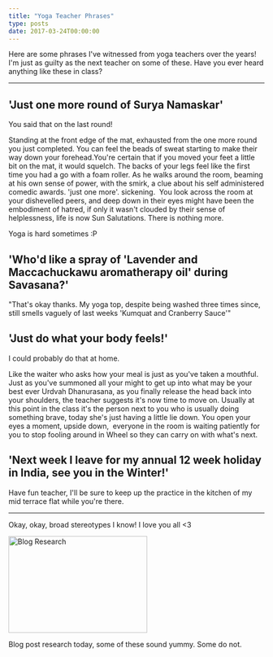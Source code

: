 ```yaml
---
title: "Yoga Teacher Phrases"
type: posts
date: 2017-03-24T00:00:00
---
```

Here are some phrases I've witnessed from yoga teachers over the years! I'm just as guilty as the next teacher on some of these. Have you ever heard anything like these in class?

<hr />

<h2>'Just one more round of Surya Namaskar'</h2>
You said that on the last round!

Standing at the front edge of the mat, exhausted from the one more round you just completed. You can feel the beads of sweat starting to make their way down your forehead.You're certain that if you moved your feet a little bit on the mat, it would squelch. The backs of your legs feel like the first time you had a go with a foam roller. As he walks around the room, beaming at his own sense of power, with the smirk, a clue about his self administered comedic awards. 'just one more'. sickening.  You look across the room at your dishevelled peers, and deep down in their eyes might have been the embodiment of hatred, if only it wasn't clouded by their sense of helplessness, life is now Sun Salutations. There is nothing more.

Yoga is hard sometimes :P
<h2>'Who'd like a spray of 'Lavender and Maccachuckawu aromatherapy oil' during Savasana?'</h2>
"That's okay thanks. My yoga top, despite being washed three times since, still smells vaguely of last weeks 'Kumquat and Cranberry Sauce'"
<h2>'Just do what your body feels!'</h2>
I could probably do that at home.

Like the waiter who asks how your meal is just as you've taken a mouthful. Just as you've summoned all your might to get up into what may be your best ever Urdvah Dhanurasana, as you finally release the head back into your shoulders, the teacher suggests it's now time to move on. Usually at this point in the class it's the person next to you who is usually doing something brave, today she's just having a little lie down. You open your eyes a moment, upside down,  everyone in the room is waiting patiently for you to stop fooling around in Wheel so they can carry on with what's next.
<h2>'Next week I leave for my annual 12 week holiday in India, see you in the Winter!'</h2>
Have fun teacher, I'll be sure to keep up the practice in the kitchen of my mid terrace flat while you're there.

<hr />

Okay, okay, broad stereotypes I know! I love you all &lt;3

<img class="size-full wp-image-207" src="http://www.yogaseriousnotserious.com/wp-content/uploads/2017/03/Screen-Shot-2017-03-24-at-09.11.25.png" alt="Blog Research" width="273" height="190" />

Blog post research today, some of these sound yummy. Some do not.
